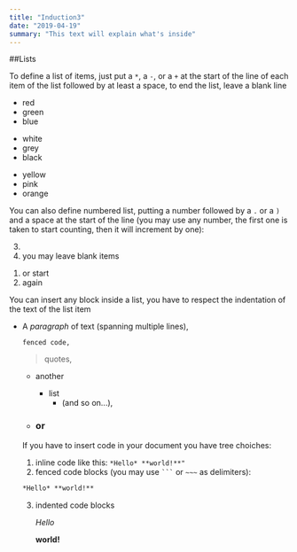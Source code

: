 ```yaml
---
title: "Induction3"
date: "2019-04-19"
summary: "This text will explain what's inside"
---
```

##Lists

To define a list of items, just put a `*`, a `-`, or a `+` at the start of the line of each item of the list followed by at least a space, to end the list, leave a blank line

* red
* green
* blue

- white
- grey
- black
+ yellow
+ pink
+ orange

You can also define numbered list, putting a number followed by a `.` or a `)` and a space at the start of the line (you may use any number, the first one is taken to start counting, then it will increment by one):
 
3.
2. you may leave blank items
1) or start
1) again

You can insert any block inside a list, you have to respect the indentation of the text of the list item

- A *paragraph* of text
  (spanning multiple lines),
  
  ```
  fenced code,
  ```
   
  > quotes,
   
  - another 
    * list
      + (and so on...),
      
  - ### or 
  
  If you have to insert code in your document you have tree choiches:
  
   1. inline code like this: `*Hello* **world!**"`
   2. fenced code blocks (you may use ` ``` ` or `~~~` 
     as delimiters): 
  ``` markdown
  *Hello* **world!**
  ```
   3. indented code blocks
  
  
      *Hello* 
      
      **world!**
  